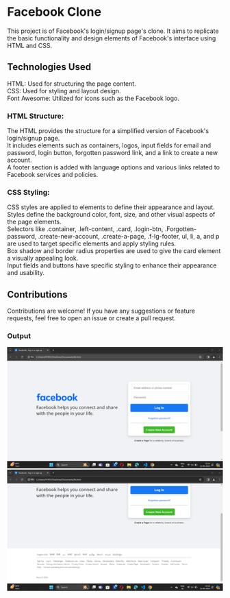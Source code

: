 # Facebook Clone
This project is of Facebook's login/signup page's clone. It aims to replicate the basic functionality and design elements of Facebook's interface using HTML and CSS.
## Technologies Used
HTML: Used for structuring the page content. <br>
CSS: Used for styling and layout design. <br>
Font Awesome: Utilized for icons such as the Facebook logo. <br>
### HTML Structure:
The HTML provides the structure for a simplified version of Facebook's login/signup page. <br>
It includes elements such as containers, logos, input fields for email and password, login button, forgotten password link, and a link to create a new account. <br>
A footer section is added with language options and various links related to Facebook services and policies. <br>
### CSS Styling:
CSS styles are applied to elements to define their appearance and layout. <br>
Styles define the background color, font, size, and other visual aspects of the page elements. <br>
Selectors like .container, .left-content, .card, .login-btn, .Forgotten-password, .create-new-account, .create-a-page, .f-lg-footer, ul, li, a, and p are used to target specific elements and apply styling rules. <br>
Box shadow and border radius properties are used to give the card element a visually appealing look. <br>
Input fields and buttons have specific styling to enhance their appearance and usability. <br>
## Contributions
Contributions are welcome! If you have any suggestions or feature requests, feel free to open an issue or create a pull request.

### Output
<img src="fbook.png" alt="fb">
<br>
<img src = "fbook2.png" alt="fb">
